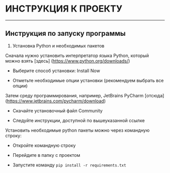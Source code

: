 # ИНСТРУКЦИЯ К ПРОЕКТУ

***

## Инструкция по запуску программы

1. Установка Python и необходимых пакетов

Сначала нужно установить интерпретатор языка Python, который можно взять [здесь] (https://www.python.org/downloads/)

- Выберите способ установки: Install Now

- Отметьте необходимые опции установки (рекомендуем выбрать все опции)

Затем среду программирования, например, JetBrains PyCharm [отсюда] (https://www.jetbrains.com/pycharm/download)

- Скачайте установочный файл Community

- Следуйте инструкции, доступной по вышеуказанной ссылке

Установить необходимые python пакеты можно через командную строку:

- Откройте командную строку

- Перейдите в папку с проектом

- Запустите команду `pip install -r requirements.txt`
